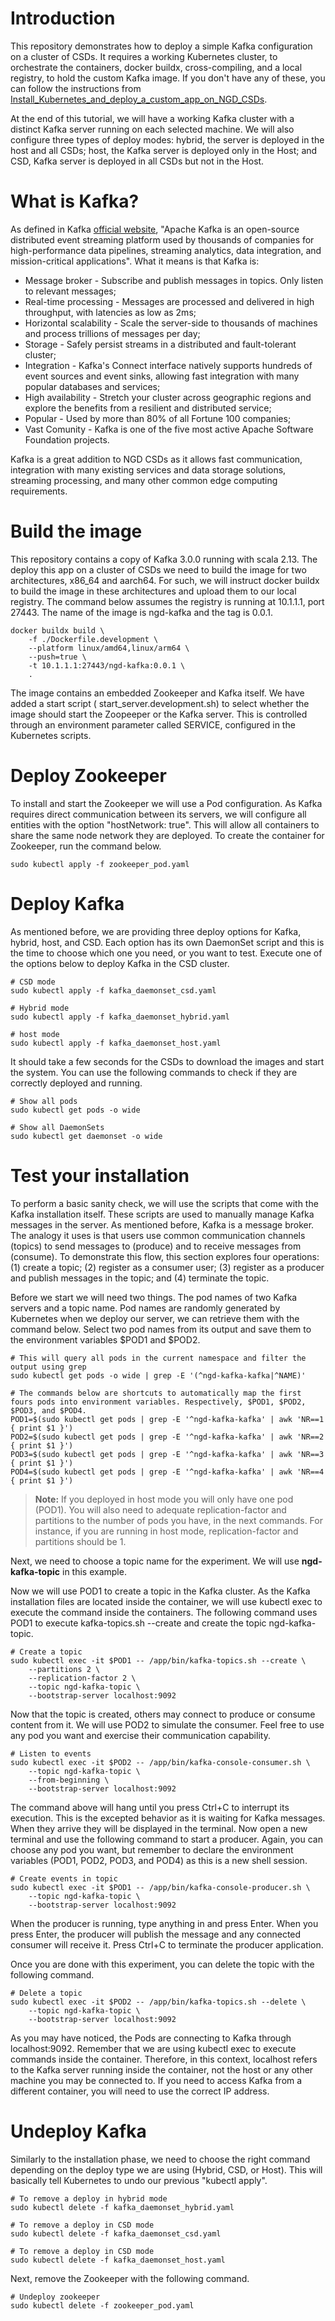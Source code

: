 # Introduction

This repository demonstrates how to deploy a simple Kafka configuration on a cluster of CSDs. It requires a working Kubernetes cluster, to orchestrate the containers, docker buildx, cross-compiling, and a local registry, to hold the custom Kafka image. If you don't have any of these, you can follow the instructions from [Install_Kubernetes_and_deploy_a_custom_app_on_NGD_CSDs](https://github.com/NGDSystems/Install_Kubernetes_and_deploy_a_custom_app_on_NGD_CSDs).

At the end of this tutorial, we will have a working Kafka cluster with a distinct Kafka server running on each selected machine. We will also configure three types of deploy modes: hybrid, the server is deployed in the host and all CSDs; host, the Kafka server is deployed only in the Host; and CSD, Kafka server is deployed in all CSDs but not in the Host.

# What is Kafka?

As defined in Kafka [official website](https://kafka.apache.org/), "Apache Kafka is an open-source distributed event streaming platform used by thousands of companies for high-performance data pipelines, streaming analytics, data integration, and mission-critical applications". What it means is that Kafka is:

- Message broker - Subscribe and publish messages in topics. Only listen to relevant messages;
- Real-time processing - Messages are processed and delivered in high throughput, with latencies as low as 2ms;
- Horizontal scalability - Scale the server-side to thousands of machines and process trillions of messages per day;
- Storage - Safely persist streams in a distributed and fault-tolerant cluster;
- Integration - Kafka's Connect interface natively supports hundreds of event sources and event sinks, allowing fast integration with many popular databases and services;
- High availability - Stretch your cluster across geographic regions and explore the benefits from a resilient and distributed service;
- Popular - Used by more than 80% of all Fortune 100 companies;
- Vast Comunity - Kafka is one of the five most active Apache Software Foundation projects.

Kafka is a great addition to NGD CSDs as it allows fast communication, integration with many existing services and data storage solutions, streaming processing, and many other common edge computing requirements.

# Build the image

This repository contains a copy of Kafka 3.0.0 running with scala 2.13. The deploy this app on a cluster of CSDs we need to build the image for two architectures, x86_64 and aarch64. For such, we will instruct docker buildx to build the image in these architectures and upload them to our local registry. The command below assumes the registry is running at 10.1.1.1, port 27443. The name of the image is ngd-kafka and the tag is 0.0.1.

```shell
docker buildx build \
    -f ./Dockerfile.development \
    --platform linux/amd64,linux/arm64 \
    --push=true \
    -t 10.1.1.1:27443/ngd-kafka:0.0.1 \
    .
```

The image contains an embedded Zookeeper and Kafka itself. We have added a start script ( start_server.development.sh) to select whether the image should start the Zoopeeper or the Kafka server. This is controlled through an environment parameter called SERVICE, configured in the Kubernetes scripts.

# Deploy Zookeeper

To install and start the Zookeeper we will use a Pod configuration. As Kafka requires direct communication between its servers, we will configure all entities with the option "hostNetwork: true". This will allow all containers to share the same node network they are deployed. To create the container for Zookeeper, run the command below.

```shell
sudo kubectl apply -f zookeeper_pod.yaml
```

# Deploy Kafka

As mentioned before, we are providing three deploy options for Kafka, hybrid, host, and CSD. Each option has its own DaemonSet script and this is the time to choose which one you need, or you want to test. Execute one of the options below to deploy Kafka in the CSD cluster.

```shell
# CSD mode
sudo kubectl apply -f kafka_daemonset_csd.yaml

# Hybrid mode
sudo kubectl apply -f kafka_daemonset_hybrid.yaml

# host mode
sudo kubectl apply -f kafka_daemonset_host.yaml
```

It should take a few seconds for the CSDs to download the images and start the system. You can use the following commands to check if they are correctly deployed and running.

```shell
# Show all pods
sudo kubectl get pods -o wide

# Show all DaemonSets
sudo kubectl get daemonset -o wide
```

# Test your installation

To perform a basic sanity check, we will use the scripts that come with the Kafka installation itself. These scripts are used to manually manage Kafka messages in the server. As mentioned before, Kafka is a message broker. The analogy it uses is that users use common communication channels (topics) to send messages to (produce) and to receive messages from (consume). To demonstrate this flow, this section explores four operations: (1) create a topic; (2) register as a consumer user; (3) register as a producer and publish messages in the topic; and (4) terminate the topic.

Before we start we will need two things. The pod names of two Kafka servers and a topic name. Pod names are randomly generated by Kubernetes when we deploy our server, we can retrieve them with the command below. Select two pod names from its output and save them to the environment variables $POD1 and $POD2.

```shell
# This will query all pods in the current namespace and filter the output using grep
sudo kubectl get pods -o wide | grep -E '(^ngd-kafka-kafka|^NAME)'

# The commands below are shortcuts to automatically map the first fours pods into environment variables. Respectively, $POD1, $POD2, $POD3, and $POD4.
POD1=$(sudo kubectl get pods | grep -E '^ngd-kafka-kafka' | awk 'NR==1 { print $1 }')
POD2=$(sudo kubectl get pods | grep -E '^ngd-kafka-kafka' | awk 'NR==2 { print $1 }')
POD3=$(sudo kubectl get pods | grep -E '^ngd-kafka-kafka' | awk 'NR==3 { print $1 }')
POD4=$(sudo kubectl get pods | grep -E '^ngd-kafka-kafka' | awk 'NR==4 { print $1 }')
```

> **Note:** If you deployed in host mode you will only have one pod (POD1). You will also need to adequate replication-factor and partitions to the number of pods you have, in the next commands. For instance, if you are running in host mode, replication-factor and partitions should be 1.

Next, we need to choose a topic name for the experiment. We will use **ngd-kafka-topic** in this example.

Now we will use POD1 to create a topic in the Kafka cluster. As the Kafka installation files are located inside the container, we will use kubectl exec to execute the command inside the containers. The following command uses POD1 to execute kafka-topics.sh --create and create the topic ngd-kafka-topic.

```shell
# Create a topic
sudo kubectl exec -it $POD1 -- /app/bin/kafka-topics.sh --create \
    --partitions 2 \
    --replication-factor 2 \
    --topic ngd-kafka-topic \
    --bootstrap-server localhost:9092
```

Now that the topic is created, others may connect to produce or consume content from it. We will use POD2 to simulate the consumer. Feel free to use any pod you want and exercise their communication capability.

```shell
# Listen to events
sudo kubectl exec -it $POD2 -- /app/bin/kafka-console-consumer.sh \
    --topic ngd-kafka-topic \
    --from-beginning \
    --bootstrap-server localhost:9092
```

The command above will hang until you press Ctrl+C to interrupt its execution. This is the excepted behavior as it is waiting for Kafka messages. When they arrive they will be displayed in the terminal. Now open a new terminal and use the following command to start a producer. Again, you can choose any pod you want, but remember to declare the environment variables (POD1, POD2, POD3, and POD4) as this is a new shell session.

```shell
# Create events in topic
sudo kubectl exec -it $POD1 -- /app/bin/kafka-console-producer.sh \
    --topic ngd-kafka-topic \
    --bootstrap-server localhost:9092
```

When the producer is running, type anything in and press Enter. When you press Enter, the producer will publish the message and any connected consumer will receive it. Press Ctrl+C to terminate the producer application.

Once you are done with this experiment, you can delete the topic with the following command.

```shell
# Delete a topic
sudo kubectl exec -it $POD2 -- /app/bin/kafka-topics.sh --delete \
    --topic ngd-kafka-topic \
    --bootstrap-server localhost:9092
```

As you may have noticed, the Pods are connecting to Kafka through localhost:9092. Remember that we are using kubectl exec to execute commands inside the container. Therefore, in this context, localhost refers to the Kafka server running inside the container, not the host or any other machine you may be connected to. If you need to access Kafka from a different container, you will need to use the correct IP address.

# Undeploy Kafka

Similarly to the installation phase, we need to choose the right command depending on the deploy type we are using (Hybrid, CSD, or Host). This will basically tell Kubernetes to undo our previous "kubectl apply".

```shell
# To remove a deploy in hybrid mode
sudo kubectl delete -f kafka_daemonset_hybrid.yaml

# To remove a deploy in CSD mode
sudo kubectl delete -f kafka_daemonset_csd.yaml

# To remove a deploy in CSD mode
sudo kubectl delete -f kafka_daemonset_host.yaml
```

Next, remove the Zookeeper with the following command.

```shell
# Undeploy zookeeper
sudo kubectl delete -f zookeeper_pod.yaml
```
